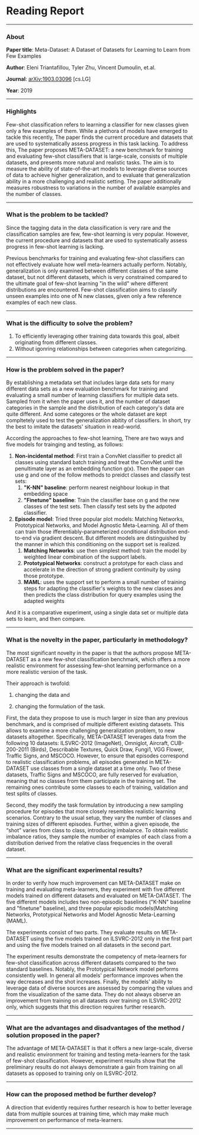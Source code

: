# Reading Report

---

### About 

**Paper title**: Meta-Dataset: A Dataset of Datasets for Learning to Learn from Few Examples

**Author**: Eleni Triantafillou, Tyler Zhu, Vincent Dumoulin, et.al.

**Journal**: [arXiv:1903.03096](https://arxiv.org/abs/1903.03096) [cs.LG]

**Year**: 2019

---

### Highlights

Few-shot classification refers to learning a classifier for new classes given only a few examples of them. While a plethora of models have emerged to tackle this recently, The paper finds the current procedure and datasets that are used to systematically assess progress in this task lacking. To address this, The paper proposes META-DATASET: a new benchmark for training and evaluating few-shot classifiers that is large-scale, consists of multiple datasets, and presents more natural and realistic tasks. The aim is to measure the ability of state-of-the-art models to leverage diverse sources of data to achieve higher generalization, and to evaluate that generalization ability in a more challenging and realistic setting. The paper additionally measures robustness to variations in the number of available examples and the number of classes.

---

### What is the problem to be tackled?

Since the tagging data in the data classification is very rare and the classification samples are few, few-shot learning is very popular. However, the current procedure and datasets that are used to systematically assess progress in few-shot learning is lacking.

Previous benchmarks for training and evaluating few-shot classifiers can not effectively evaluate how well meta-learners actually perform. Notably, generalization is only examined between different classes of the same dataset, but not different datasets, which is very constrained compared to the ultimate goal of few-shot learning "in the wild" where different distributions are encountered. Few-shot classification aims to classify unseen examples into one of N new classes, given only a few reference examples of each new class. 

---

### What is the difficulty to solve the problem?

1. To efficiently leveraging other training data towards this goal, albeit originating from different classes.
2. Without igonring relationships between categories when categorizing.

---

### How is the problem solved in the paper?

By establishing a metadata set that includes large data sets for many different data sets as a new evaluation benchmark for training and evaluating a small number of learning classifiers for multiple data sets. Sampled from it when the paper uses it, and the number of dataset categories in the sample and the distribution of each category's data are quite different. And some categores or the whole dataset are kept compltetely used to test the generalization abitity of classifiers. In short, try the best to imitate the datasets' situation in read-world.

According the approaches to few-shot learning, There are two ways and five models for trainging and testing, as follows:

1. **Non-incidental method**: First train a ConvNet classifier to predict all classes using standard batch training and treat the ConvNet until the penultimate layer as an embedding function g(x). Then the paper can use g and one of the follow methods to preidct classes and classify test sets:
   1. **"K-NN" baseline**: perform nearest neighbour lookup in that embedding space
   2. **"Finetune" baseline**: Train the classifier base on g and the new classes of the test sets. Then classify test sets by the adpoted classifier.
2. **Episode model**: Tried three popular plot models: Matching Networks, Prototypical Networks, and Model Agnostic Meta-Learning. All of them can train those ifferentiably-parameterized conditional distribution end-to-end via gradient descent. But different models are distinguished by the manner in which this conditioning on the support set is realized.
   1. **Matching Networks**: use then simplest method: train the model by weighted linear combination of the support labels.
   2. **Prototypical Networks**: construct a prototype for each class and accelerate in the direction of strong gradient continuity by using those prototype.
   3. **MAML**: uses the support set to perform a small number of training steps for adapting the classifier's weights to the new classes and then predicts the class distribution for query examples using the adapted weights

And it is a comparative experiment, using a single data set or multiple data sets to learn, and then compare.

---

### What is the novelty in the paper, particularly in methodology?

The most significant novelty in the paper is that the authors propose META-DATASET as a new few-shot classification benchmark, which offers a more realistic environment for assessing few-shot learning performance on a more realistic version of the task.

Their approach is twofold: 

1. changing the data and 

2. changing the formulation of the task.

First, the data they propose to use is much larger in size than any previous benchmark, and is comprised of multiple different existing datasets. This allows to examine a more challenging generalization problem, to new datasets altogether. Specifically, META-DATASET leverages data from the following 10 datasets: ILSVRC-2012 (ImageNet), Omniglot, Aircraft, CUB-200-2011 (Birds), Describable Textures, Quick Draw, Fungi1, VGG Flower, Traffic Signs, and MSCOCO. However, to ensure that episodes correspond to realistic classification problems, all episodes generated in META-DATASET use classes from a single dataset at a time only. Two of these datasets, Traffic Signs and MSCOCO, are fully reserved for evaluation, meaning that no classes from them participate in the training set. The remaining ones contribute some classes to each of training, validation and test splits of classes.

Second, they modify the task formulation by introducing a new sampling procedure for episodes that more closely resembles realistic learning scenarios. Contrary to the usual setup, they vary the number of classes and training sizes of different episodes. Further, within a given episode, the “shot” varies from class to class, introducing imbalance. To obtain realistic imbalance ratios, they sample the
number of examples of each class from a distribution derived from the relative class frequencies in the overall dataset.

---

### What are the significant experimental results?

In order to verify how much improvement can META-DATASET make on training and evaluating meta-learners, they experiment with five different models trained on different datasets and evaluated on META-DATASET. The five different models includes two non-episodic baselines ("K-NN" baseline and "finetune" baseline), and three popular episodic models(Matching Networks, Prototypical Networks and Model Agnostic Meta-Learning (MAML). 

The experiments consist of two parts. They evaluate results on META-DATASET using the five models trained on ILSVRC-2012 only in the first part and using the five models trained on all datasets in the second part.  

The experiment results demonstrate the competency of meta-learners for few-shot classification across different datasets compared to the two standard baselines. Notably, the Prototypical Network model performs consistently well. In general all models' performance improves when the way decreases and the shot increases. Finally, the models' ability to leverage data of diverse sources are assessed by comparing the values and from the visualization of the same data. They do not always observe an improvement from training on all datasets over training on ILSVRC-2012 only, which suggests that this direction requires further research. 

---

### What are the advantages and disadvantages of the method / solution proposed in the paper?

The advantage of META-DATASET is that it offers a new large-scale, diverse and realistic environment for training and testing meta-learners for the task of few-shot classification. However, experiment results show that the preliminary results do not always demonstrate a gain from training on all datasets as opposed to training only on ILSVRC-2012.

---

### How can the proposed method be further develop?

A direction that evidently requires further research is how to better leverage data from multiple sources at training time, which may make much improvement on performance of meta-learners.

---